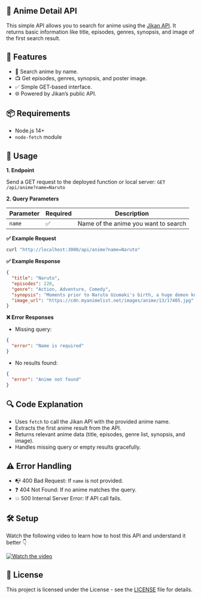 ## 🎌 Anime Detail API

This simple API allows you to search for anime using the [Jikan API](https://docs.api.jikan.moe/). It returns basic information like title, episodes, genres, synopsis, and image of the first search result.

## 🚀 Features

- 🔎 Search anime by name.
- 📺 Get episodes, genres, synopsis, and poster image.
- ✅ Simple GET-based interface.
- 🌐 Powered by Jikan’s public API.

## 📦 Requirements

- Node.js 14+
- `node-fetch` module

## 📡 Usage

**1. Endpoint**

Send a GET request to the deployed function or local server:
`GET /api/anime?name=Naruto`

**2. Query Parameters**

| Parameter | Required | Description                            |
|-----------|----------|----------------------------------------|
| `name`    | ✅       | Name of the anime you want to search   |

**✅ Example Request**

```bash
curl "http://localhost:3000/api/anime?name=Naruto"
```

**✅ Example Response**

```json
{
  "title": "Naruto",
  "episodes": 220,
  "genre": "Action, Adventure, Comedy",
  "synopsis": "Moments prior to Naruto Uzumaki's birth, a huge demon known as the Kyuubi...",
  "image_url": "https://cdn.myanimelist.net/images/anime/13/17405.jpg"
}
```

**❌ Error Responses**

- Missing query:

```json
{
  "error": "Name is required"
}
```

- No results found:

```json
{
  "error": "Anime not found"
}
```

## 🔍 Code Explanation

- Uses `fetch` to call the Jikan API with the provided anime name.
- Extracts the first anime result from the API.
- Returns relevant anime data (title, episodes, genre list, synopsis, and image).
- Handles missing query or empty results gracefully.

## ⚠️ Error Handling

- 📭 400 Bad Request: If `name` is not provided.
- ❓ 404 Not Found: If no anime matches the query.
- 💥 500 Internal Server Error: If API call fails.

## 🛠️ Setup

Watch the following video to learn how to host this API and understand it better 👇

[![Watch the video](https://img.youtube.com/vi/kIcl52nHVzY/hqdefault.jpg)](https://youtu.be/kIcl52nHVzY)

## 📄 License

This project is licensed under the License - see the [LICENSE](https://github.com/NotFlexCoder/anime-api/blob/main/LICENSE) file for details.
